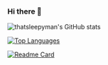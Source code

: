 ### Hi there 👋

<!-- [![GitHub Streak](https://streak-stats.demolab.com?user=thatsleepyman&theme=catppuccin-mocha&date_format=j%20M%5B%20Y%5D)](https://git.io/streak-stats) -->
![thatsleepyman's GitHub stats](https://github-readme-stats.vercel.app/api?username=thatsleepyman&theme=gruvbox)

[![Top Languages](https://github-readme-stats.vercel.app/api/top-langs/?username=thatsleepyman&theme=gruvbox)](https://github.com/thatsleepyman/github-readme-stats)

[![Readme Card](https://github-readme-stats.vercel.app/api/pin/?username=thatsleepyman&repo=github-readme-stats&theme=gruvbox)](https://github.com/thatsleepyman/github-readme-stats)
